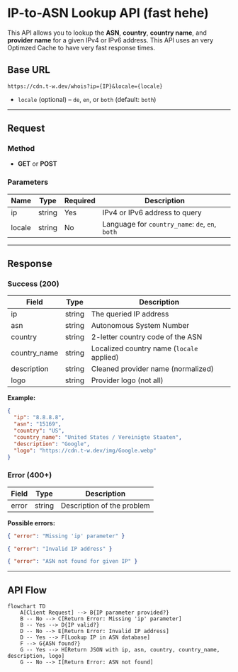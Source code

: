 # IP-to-ASN Lookup API (fast hehe)

This API allows you to lookup the **ASN**, **country**, **country name**, and **provider name** for a given IPv4 or IPv6 address. This API uses an very Optimzed Cache to have very fast response times.

## Base URL

```
https://cdn.t-w.dev/whois?ip={IP}&locale={locale}
```

* `locale` (optional) – `de`, `en`, or `both` (default: `both`)

---

## Request

### Method

* **GET** or **POST**

### Parameters

| Name   | Type   | Required | Description                                     |
| ------ | ------ | -------- | ----------------------------------------------- |
| ip     | string | Yes      | IPv4 or IPv6 address to query                   |
| locale | string | No       | Language for `country_name`: `de`, `en`, `both` |

---

## Response

### Success (200)

| Field         | Type   | Description                               |
| ------------- | ------ | ----------------------------------------- |
| ip            | string | The queried IP address                    |
| asn           | string | Autonomous System Number                  |
| country       | string | 2-letter country code of the ASN          |
| country\_name | string | Localized country name (`locale` applied) |
| description   | string | Cleaned provider name (normalized)        |
| logo          | string | Provider logo (not all)                   |

**Example:**

```json
{
  "ip": "8.8.8.8",
  "asn": "15169",
  "country": "US",
  "country_name": "United States / Vereinigte Staaten",
  "description": "Google",
  "logo": "https://cdn.t-w.dev/img/Google.webp"
}
```

### Error (400+)

| Field | Type   | Description                |
| ----- | ------ | -------------------------- |
| error | string | Description of the problem |

**Possible errors:**

```json
{ "error": "Missing 'ip' parameter" }
```

```json
{ "error": "Invalid IP address" }
```

```json
{ "error": "ASN not found for given IP" }
```

---

## API Flow

```mermaid
flowchart TD
    A[Client Request] --> B{IP parameter provided?}
    B -- No --> C[Return Error: Missing 'ip' parameter]
    B -- Yes --> D{IP valid?}
    D -- No --> E[Return Error: Invalid IP address]
    D -- Yes --> F[Lookup IP in ASN database]
    F --> G{ASN found?}
    G -- Yes --> H[Return JSON with ip, asn, country, country_name, description, logo]
    G -- No --> I[Return Error: ASN not found]
```
